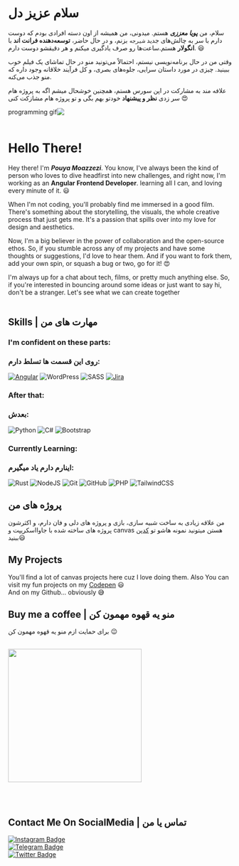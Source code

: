 # سلام عزیز دل

سلام، من ***پویا معززی*** هستم. میدونی، من همیشه از اون دسته افرادی بودم که دوست دارم با سر به چالش‌های جدید ```شیرجه``` بزنم، و در حال حاضر، **توسعه‌دهنده فرانت اند** با **انگولار** هستم.ساعت‌ها رو صرف یادگیری  میکنم و هر دقیقشو دوست دارم. 😃


وقتی من در حال برنامه‌نویسی نیستم، احتمالاً می‌تونید منو در حال تماشای یک فیلم خوب ببینید. چیزی در مورد داستان سرایی، جلوه‌های بصری، و کل فرآیند خلاقانه وجود داره که منو جذب می‌کنه.

علافه مند به مشارکت در اپن سورس هستم، همچنین خوشحال میشم اگه به پروژه هام سر زدی **نظر و پیشنهاد** خودتو بهم بگی و تو پروژه هام مشازکت کنی 😍
<br>

  <img dir="rtl" src="https://i.pinimg.com/originals/e4/26/70/e426702edf874b181aced1e2fa5c6cde.gif" alt="programming gif"/>


<br>
<br>

# Hello There!

Hey there! I'm ***Pouya Moazzezi***. You know, I've always been the kind of person who loves to dive headfirst into new challenges, and right now, I'm working as an **Angular Frontend Developer**. learning all I can, and loving every minute of it. 😃



When I'm not coding, you'll probably find me immersed in a good film. There's something about the storytelling, the visuals, the whole creative process that just gets me. It's a passion that spills over into my love for design and aesthetics.

Now, I'm a big believer in the power of collaboration and the open-source ethos. So, if you stumble across any of my projects and have some thoughts or suggestions, I'd love to hear them. And if you want to fork them, add your own spin, or squash a bug or two, go for it! 😍

I'm always up for a chat about tech, films, or pretty much anything else. So, if you're interested in bouncing around some ideas or just want to say hi, don't be a stranger. Let's see what we can create together
<br>
<br>


  
  ## Skills | مهارت های من
  ### I'm confident on these parts:
  ### روی این قسمت ها تسلط دارم:
  [![Angular](https://img.shields.io/badge/Angular-%23DD0031.svg?style=for-the-badge&logo=angular&logoColor=white)](#)
  ![WordPress](https://img.shields.io/badge/WordPress-%23117AC9.svg?style=for-the-badge&logo=WordPress&logoColor=white)
  ![SASS](https://img.shields.io/badge/SASS-hotpink.svg?style=for-the-badge&logo=SASS&logoColor=white)
  [![Jira](https://img.shields.io/badge/Jira-0052CC?style=for-the-badge&llogo=jira&logoColor=fff)](#)
  ### After that:
  ### بعدش:
  ![Python](https://img.shields.io/badge/python-3670A0?style=for-the-badge&logo=python&logoColor=ffdd54)
  ![C#](https://img.shields.io/badge/c%23-%23239120.svg?style=for-the-badge&logo=c-sharp&logoColor=white)
  ![Bootstrap](https://img.shields.io/badge/bootstrap-%23563D7C.svg?style=for-the-badge&logo=bootstrap&logoColor=white)
  ### Currently Learning:
  ### اینارم دارم یاد میگیرم:
  ![Rust](https://img.shields.io/badge/rust-%23000000.svg?style=for-the-badge&logo=rust&logoColor=white)
  ![NodeJS](https://img.shields.io/badge/node.js-6DA55F?style=for-the-badge&logo=node.js&logoColor=white)
  ![Git](https://img.shields.io/badge/git-%23F05033.svg?style=for-the-badge&logo=git&logoColor=white)
  ![GitHub](https://img.shields.io/badge/github-%23121011.svg?style=for-the-badge&logo=github&logoColor=white)
  ![PHP](https://img.shields.io/badge/php-%23777BB4.svg?style=for-the-badge&logo=php&logoColor=white)
  ![TailwindCSS](https://img.shields.io/badge/tailwindcss-%2338B2AC.svg?style=for-the-badge&logo=tailwind-css&logoColor=white)

  ## پروژه های من
  من علاقه زیادی به ساخت شبیه سازی، بازی و پروژه های دلی و فان دارم، و اکثرشون پروژه های ساخته شده با جاوااسکریپت و canvas هستن
  میتونید نمونه هاشو تو [کدپن](https://codepen.io/pouyamer) ببنید😃
  ## My Projects
  You'll find a lot of canvas projects here cuz I love doing them.
  Also You can visit my fun projects on my [Codepen](https://codepen.io/pouyamer) 😃
  <br>
  And on my Github... obviously 😅
  
  ## Buy me a coffee | منو یه قهوه مهمون کن 
  برای حمایت ازم منو یه قهوه مهمون کن 😉
  <br>
  <br>

<a href="https://www.coffeebede.com/pouyamer"><img style="width:300px;" src="https://coffeebede.ir/DashboardTemplateV2/app-assets/images/banner/default-yellow.svg" /></a>

  <br><br>
  ## Contact Me On SocialMedia | تماس یا من
    
  <a href="https://www.instagram.com/pouyamer">
    <img src="https://img.shields.io/badge/Instagram-%23E4405F.svg?style=for-the-badge&logo=Instagram&logoColor=white" alt="Instagram Badge">
  </a>
  <br>
  <a href="https://www.t.me/pouyamer">
    <img src="https://img.shields.io/badge/Telegram-2CA5E0?style=for-the-badge&logo=telegram&logoColor=white" alt="Telegram Badge">
  </a>
  <br>
  <a href="https://twitter.com/pouyamer">
    <img src="https://img.shields.io/badge/Twitter-%231DA1F2.svg?style=for-the-badge&logo=Twitter&logoColor=white" alt="Twitter Badge">
  </a>
  <br>


  
  
  
  
  
